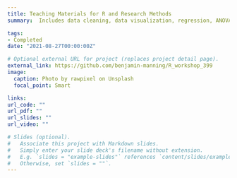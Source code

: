 ```yaml
---
title: Teaching Materials for R and Research Methods
summary:  Includes data cleaning, data visualization, regression, ANOVA, factor analysis, mediation, moderation, and group testing.

tags:
- Completed
date: "2021-08-27T00:00:00Z"

# Optional external URL for project (replaces project detail page).
external_link: https://github.com/benjamin-manning/R_workshop_399
image:
  caption: Photo by rawpixel on Unsplash
  focal_point: Smart

links:
url_code: ""
url_pdf: ""
url_slides: ""
url_video: ""

# Slides (optional).
#   Associate this project with Markdown slides.
#   Simply enter your slide deck's filename without extension.
#   E.g. `slides = "example-slides"` references `content/slides/example-slides.md`.
#   Otherwise, set `slides = ""`.
---
```

